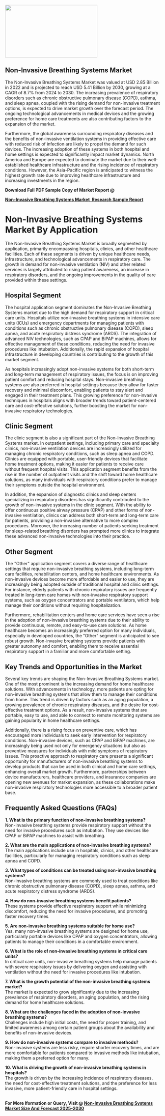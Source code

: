<p><img class="alignnone size-medium wp-image-20088" src="https://ffe5etoiles.com/wp-content/uploads/2024/12/MST1-300x171.png" alt="" width="300" height="171" /></p><p><p><h2>Non-Invasive Breathing Systems Market </h2><p>The Non-Invasive Breathing Systems Market was valued at USD 2.85 Billion in 2022 and is projected to reach USD 5.41 Billion by 2030, growing at a CAGR of 8.7% from 2024 to 2030. The increasing prevalence of respiratory disorders such as chronic obstructive pulmonary disease (COPD), asthma, and sleep apnea, coupled with the rising demand for non-invasive treatment options, is expected to drive market growth over the forecast period. The ongoing technological advancements in medical devices and the growing preference for home care treatments are also contributing factors to the expansion of the market.</p><p>Furthermore, the global awareness surrounding respiratory diseases and the benefits of non-invasive ventilation systems in providing effective care with reduced risk of infection are likely to propel the demand for such devices. The increasing adoption of these systems in both hospital and home settings is expected to significantly impact market dynamics. North America and Europe are expected to dominate the market due to their well-established healthcare infrastructure and the rising incidence of respiratory conditions. However, the Asia-Pacific region is anticipated to witness the highest growth rate due to improving healthcare infrastructure and increasing investments in the region.</p></p><p><strong>Download Full PDF Sample Copy of Market Report @</strong></p><p><strong><a href="https://www.verifiedmarketreports.com/download-sample/?rid=396680&utm_source=Sites-google&utm_medium=265" target="_blank">Non-Invasive Breathing Systems Market &nbsp;Research Sample Report</a></strong></p><p> <h1>Non-Invasive Breathing Systems Market By Application</h1><p>The Non-Invasive Breathing Systems Market is broadly segmented by application, primarily encompassing hospitals, clinics, and other healthcare facilities. Each of these segments is driven by unique healthcare needs, infrastructure, and technological advancements in respiratory care. The growth in demand for non-invasive ventilation (NIV) and other related services is largely attributed to rising patient awareness, an increase in respiratory disorders, and the ongoing improvements in the quality of care provided within these settings.</p><h2>Hospital Segment</h2><p>The hospital application segment dominates the Non-Invasive Breathing Systems market due to the high demand for respiratory support in critical care units. Hospitals utilize non-invasive breathing systems in intensive care units (ICUs) and emergency departments for managing patients with conditions such as chronic obstructive pulmonary disease (COPD), sleep apnea, and acute respiratory distress syndrome (ARDS). The integration of advanced NIV technologies, such as CPAP and BiPAP machines, allows for effective management of these conditions, reducing the need for invasive procedures like intubation. Additionally, the rapid expansion of hospital infrastructure in developing countries is contributing to the growth of this market segment.</p><p>As hospitals increasingly adopt non-invasive systems for both short-term and long-term management of respiratory issues, the focus is on improving patient comfort and reducing hospital stays. Non-invasive breathing systems are also preferred in hospital settings because they allow for faster recovery and minimal discomfort, enabling patients to stay alert and engaged in their treatment plans. This growing preference for non-invasive techniques in hospitals aligns with broader trends toward patient-centered care and cost-effective solutions, further boosting the market for non-invasive respiratory technologies.</p><h2>Clinic Segment</h2><p>The clinic segment is also a significant part of the Non-Invasive Breathing Systems market. In outpatient settings, including primary care and specialty clinics, non-invasive ventilation devices are increasingly utilized for managing chronic respiratory conditions, such as sleep apnea and COPD. Clinics are equipped with portable, user-friendly devices that facilitate home treatment options, making it easier for patients to receive care without frequent hospital visits. This application segment benefits from the rise in the number of outpatient visits and the shift toward home healthcare solutions, as many individuals with respiratory conditions prefer to manage their symptoms outside the hospital environment.</p><p>In addition, the expansion of diagnostic clinics and sleep centers specializing in respiratory disorders has significantly contributed to the growth of non-invasive systems in the clinic segment. With the ability to offer continuous positive airway pressure (CPAP) and other forms of non-invasive ventilation, clinics can address both short-term and long-term care for patients, providing a non-invasive alternative to more complex procedures. Moreover, the increasing number of patients seeking treatment for sleep-related breathing disorders has prompted more clinics to integrate these advanced non-invasive technologies into their practice.</p><h2>Other Segment</h2><p>The "Other" application segment covers a diverse range of healthcare settings that require non-invasive breathing systems, including long-term care facilities, rehabilitation centers, and home healthcare environments. As non-invasive devices become more affordable and easier to use, they are increasingly being adopted outside of traditional hospital and clinic settings. For instance, elderly patients with chronic respiratory issues are frequently treated in long-term care homes with non-invasive respiratory support systems, such as oxygen concentrators and portable ventilators, which help manage their conditions without requiring hospitalization.</p><p>Furthermore, rehabilitation centers and home care services have seen a rise in the adoption of non-invasive breathing systems due to their ability to provide continuous, remote, and easy-to-use care solutions. As home healthcare becomes an increasingly preferred option for many individuals, especially in developed countries, the "Other" segment is anticipated to see robust growth. Non-invasive breathing systems provide patients with greater autonomy and comfort, enabling them to receive essential respiratory support in a familiar and more comfortable setting.</p><h2>Key Trends and Opportunities in the Market</h2><p>Several key trends are shaping the Non-Invasive Breathing Systems market. One of the most prominent is the increasing demand for home healthcare solutions. With advancements in technology, more patients are opting for non-invasive breathing systems that allow them to manage their conditions from home. This trend is driven by factors such as an aging population, a growing prevalence of chronic respiratory diseases, and the desire for cost-effective treatment options. As a result, non-invasive systems that are portable, easy to use, and able to connect to remote monitoring systems are gaining popularity in home healthcare settings.</p><p>Additionally, there is a rising focus on preventive care, which has encouraged more individuals to seek early intervention for respiratory conditions. Non-invasive devices, such as CPAP and BiPAP machines, are increasingly being used not only for emergency situations but also as preventive measures for individuals with mild symptoms of respiratory issues. This proactive approach to respiratory care presents a significant opportunity for manufacturers of non-invasive breathing systems to develop products that can be used in both clinical and home care settings, enhancing overall market growth. Furthermore, partnerships between device manufacturers, healthcare providers, and insurance companies are opening new avenues for market expansion, as these collaborations make non-invasive respiratory technologies more accessible to a broader patient base.</p><h2>Frequently Asked Questions (FAQs)</h2><p><b>1. What is the primary function of non-invasive breathing systems?</b><br>Non-invasive breathing systems provide respiratory support without the need for invasive procedures such as intubation. They use devices like CPAP or BiPAP machines to assist with breathing.</p><p><b>2. What are the main applications of non-invasive breathing systems?</b><br>The main applications include use in hospitals, clinics, and other healthcare facilities, particularly for managing respiratory conditions such as sleep apnea and COPD.</p><p><b>3. What types of conditions can be treated using non-invasive breathing systems?</b><br>Non-invasive breathing systems are commonly used to treat conditions like chronic obstructive pulmonary disease (COPD), sleep apnea, asthma, and acute respiratory distress syndrome (ARDS).</p><p><b>4. How do non-invasive breathing systems benefit patients?</b><br>These systems provide effective respiratory support while minimizing discomfort, reducing the need for invasive procedures, and promoting faster recovery times.</p><p><b>5. Are non-invasive breathing systems suitable for home use?</b><br>Yes, many non-invasive breathing systems are designed for home use, particularly portable devices like CPAP and oxygen concentrators, allowing patients to manage their conditions in a comfortable environment.</p><p><b>6. What is the role of non-invasive breathing systems in critical care units?</b><br>In critical care units, non-invasive breathing systems help manage patients with severe respiratory issues by delivering oxygen and assisting with ventilation without the need for invasive procedures like intubation.</p><p><b>7. What is the growth potential of the non-invasive breathing systems market?</b><br>The market is expected to grow significantly due to the increasing prevalence of respiratory disorders, an aging population, and the rising demand for home healthcare solutions.</p><p><b>8. What are the challenges faced in the adoption of non-invasive breathing systems?</b><br>Challenges include high initial costs, the need for proper training, and limited awareness among certain patient groups about the availability and benefits of non-invasive devices.</p><p><b>9. How do non-invasive systems compare to invasive methods?</b><br>Non-invasive systems are less risky, require shorter recovery times, and are more comfortable for patients compared to invasive methods like intubation, making them a preferred option for many.</p><p><b>10. What is driving the growth of non-invasive breathing systems in hospitals?</b><br>The growth is driven by the increasing incidence of respiratory diseases, the need for cost-effective treatment solutions, and the preference for less invasive, more patient-friendly care in hospital settings.</p><strong><br />For More Iformation or Query, Visit @ <a href="https://www.verifiedmarketreports.com/product/non-invasive-breathing-systems-market/" target="_blank">Non-Invasive Breathing Systems Market Size And Forecast 2025-2030</a></strong></p>
